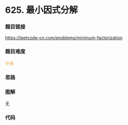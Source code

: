 # 625. 最小因式分解

### 题目链接

https://leetcode-cn.com/problems/minimum-factorization

### 题目难度

<font color=#F0AD4E>中等</font>

### 思路



### 图解

无

### 代码

```python
```